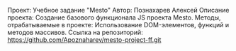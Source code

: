 Проект: Учебное задание "Mesto"
Автор: Познахарев Алексей
Описание проекта: Создание базового функционала JS проекта Mesto.
Методы, отрабатываемые в проекте: Использование DOM-элементов, функций и методов массивов.
Ссылка на репозиторий: https://github.com/Apoznaharev/mesto-project-ff.git
